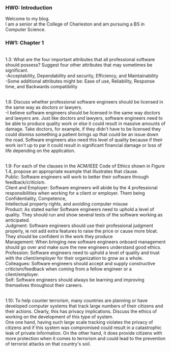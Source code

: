 ### HW0: Introduction
Welcome to my blog.
<br/> I am a senior at the College of Charleston and am pursuing a BS in Computer Science.

### HW1: Chapter 1
<br/> 1.3: What are the four important attributes that all professional software should possess? Suggest four
other attributes that may sometimes be significant.
<br/>-Acceptability, Dependability and security, Efficiency, and Maintainability
<br/>-Some additional attributes might be: Ease of use, Reliability, Response time, and Backwards compatibility

<br/> 1.8: Discuss whether professional software engineers should be licensed in the same way as doctors or
lawyers.
<br/>-I believe software engineers should be licensed in the same way doctors and lawyers are. Just like doctors and lawyers, software engineers need to be able to produce quality work or else it could result in massive amounts of damage. Take doctors, for example, if they didn't have to be licensed they could dismiss something a patient brings up that could be an issue down the road. Software engineers also need this level of quality because if their work isn't up to par it could result in significant financial damage or loss of life depending on the application.

<br/> 1.9: For each of the clauses in the ACM/IEEE Code of Ethics shown in Figure 1.4, propose an appropriate example that illustrates that clause.
<br/>Public: Software engineers will work to better their software through feedback/criticism.
<br/>Client and Employer: Software engineers will abide by the 4 professional responsibilities when working for a client or employer. Them being Confidentiality, Competence, <br/>Intellectual property rights, and avoiding computer misuse
<br/>Product: As stated earlier Software engineers need to uphold a level of quality. They should run and show several tests of the software working as anticipated.
<br/>Judgment: Software engineers should use their professional judgment properly, ie not add extra features to raise the price or cause more bloat. They should be confident in the work they produce
<br/>Management: When bringing new software engineers onboard management should go over and make sure the new engineers understand good ethics.
<br/>Profession: Software engineers need to uphold a level of quality and trust with the client/employer for their organization to grow as a whole. 
<br/>Colleagues: Software engineers should accept and supply constructive criticism/feedback when coming from a fellow engineer or a client/employer.
<br/>Self: Software engineers should always be learning and improving themselves throughout their careers.

<br/> 1.10: To help counter terrorism, many countries are planning or have developed computer systems that track large numbers of their citizens and their actions. Clearly, this has privacy implications. Discuss the ethics of working on the development of this type of system.
<br/> One one hand, having such large scale tracking violates the privacy of citizens and if this system was compromised could result in a catastrophic leak of private information. On the other hand, it does provide citizens with more protection when it comes to terrorism and could lead to the prevention of terrorist attacks on that country's soil. 

